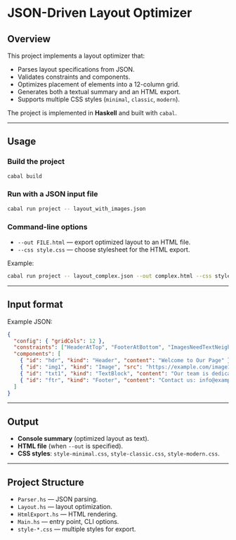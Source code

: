 # JSON-Driven Layout Optimizer

## Overview
This project implements a layout optimizer that:
- Parses layout specifications from JSON.
- Validates constraints and components.
- Optimizes placement of elements into a 12-column grid.
- Generates both a textual summary and an HTML export.
- Supports multiple CSS styles (`minimal`, `classic`, `modern`).

The project is implemented in **Haskell** and built with `cabal`.

---

## Usage

### Build the project
```bash
cabal build
```

### Run with a JSON input file
```bash
cabal run project -- layout_with_images.json
```

### Command-line options
- `--out FILE.html` — export optimized layout to an HTML file.
- `--css style.css` — choose stylesheet for the HTML export.

Example:
```bash
cabal run project -- layout_complex.json --out complex.html --css style-modern.css
```

---

## Input format
Example JSON:
```json
{
  "config": { "gridCols": 12 },
  "constraints": ["HeaderAtTop", "FooterAtBottom", "ImagesNeedTextNeighbor"],
  "components": [
    { "id": "hdr", "kind": "Header", "content": "Welcome to Our Page" },
    { "id": "img1", "kind": "Image", "src": "https://example.com/image1.jpg" },
    { "id": "txt1", "kind": "TextBlock", "content": "Our team is dedicated..." },
    { "id": "ftr", "kind": "Footer", "content": "Contact us: info@example.com" }
  ]
}
```

---

## Output
- **Console summary** (optimized layout as text).
- **HTML file** (when `--out` is specified).
- **CSS styles**: `style-minimal.css`, `style-classic.css`, `style-modern.css`.

---

## Project Structure
- `Parser.hs` — JSON parsing.
- `Layout.hs` — layout optimization.
- `HtmlExport.hs` — HTML rendering.
- `Main.hs` — entry point, CLI options.
- `style-*.css` — multiple styles for export.
